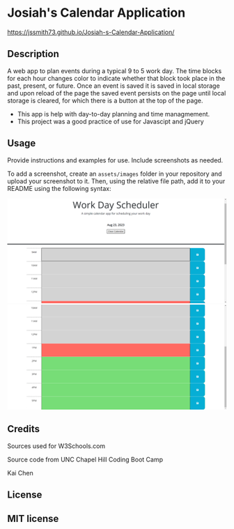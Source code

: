 # Josiah's Calendar Application

https://jssmith73.github.io/Josiah-s-Calendar-Application/

## Description

A web app to plan events during a typical 9 to 5 work day. The time blocks for each hour changes color to indicate whether that block took place in the past, present, or future. Once an event is saved it is saved in local storage and upon reload of the page the saved event persists on the page until local storage is cleared, for which there is a button at the top of the page.

- This app is help with day-to-day planning and time managmement.
- This project was a good practice of use for Javascipt and jQuery

## Usage

Provide instructions and examples for use. Include screenshots as needed.

To add a screenshot, create an `assets/images` folder in your repository and upload your screenshot to it. Then, using the relative file path, add it to your README using the following syntax:

![screenshot1](assets/Screenshot%20(58).png)
![screenshot2](assets/Screenshot%20(59).png)

## Credits

Sources used for W3Schools.com

Source code from UNC Chapel Hill Coding Boot Camp

Kai Chen

## License

MIT license
---

